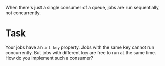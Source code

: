 When there's just a single consumer of a queue, jobs are run sequentially, not concurrently.

# Task

Your jobs have an `int key` property.
Jobs with the same key cannot run concurrently.
But jobs with different `key` are free to run at the same time.
How do you implement such a consumer?